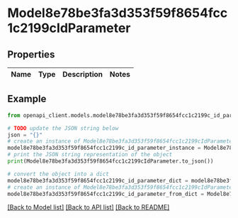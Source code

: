 # Model8e78be3fa3d353f59f8654fcc1c2199cIdParameter


## Properties

Name | Type | Description | Notes
------------ | ------------- | ------------- | -------------

## Example

```python
from openapi_client.models.model8e78be3fa3d353f59f8654fcc1c2199c_id_parameter import Model8e78be3fa3d353f59f8654fcc1c2199cIdParameter

# TODO update the JSON string below
json = "{}"
# create an instance of Model8e78be3fa3d353f59f8654fcc1c2199cIdParameter from a JSON string
model8e78be3fa3d353f59f8654fcc1c2199c_id_parameter_instance = Model8e78be3fa3d353f59f8654fcc1c2199cIdParameter.from_json(json)
# print the JSON string representation of the object
print(Model8e78be3fa3d353f59f8654fcc1c2199cIdParameter.to_json())

# convert the object into a dict
model8e78be3fa3d353f59f8654fcc1c2199c_id_parameter_dict = model8e78be3fa3d353f59f8654fcc1c2199c_id_parameter_instance.to_dict()
# create an instance of Model8e78be3fa3d353f59f8654fcc1c2199cIdParameter from a dict
model8e78be3fa3d353f59f8654fcc1c2199c_id_parameter_from_dict = Model8e78be3fa3d353f59f8654fcc1c2199cIdParameter.from_dict(model8e78be3fa3d353f59f8654fcc1c2199c_id_parameter_dict)
```
[[Back to Model list]](../README.md#documentation-for-models) [[Back to API list]](../README.md#documentation-for-api-endpoints) [[Back to README]](../README.md)


